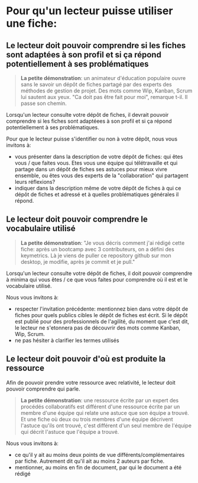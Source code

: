 # Pour qu'un lecteur puisse utiliser une fiche: 

## Le lecteur doit pouvoir comprendre si les fiches sont adaptées à son profil et si ça répond potentiellement à ses problématiques

> **La petite démonstration**: un animateur d'éducation populaire ouvre sans le savoir un dépôt de fiches partagé par des experts des méthodes de gestion de projet. Des mots comme Wip, Kanban, Scrum lui sautent aux yeux. "Ca doit pas être fait pour moi", remarque t-il. Il passe son chemin. 

Lorsqu'un lecteur consulte votre dépôt de fiches, il devrait pouvoir comprendre si les fiches sont adaptéees à son profil et si ça répond potentiellement à ses problématiques. 

Pour que le lecteur puisse s'identifier ou non à votre dépôt, nous vous invitons à:

* vous présenter dans la description de votre dépôt de fiches: qui êtes vous / que faites vous. Etes vous une équipe qui télétravaille et qui partage dans un dépôt de fiches ses astuces pour mieux vivre ensemble, ou êtes vous des experts de la "collaboration" qui partagent leurs réflexions?
* indiquer dans la description même de votre dépôt de fiches à qui ce dépôt de fiches et adressé et à quelles problématiques générales il répond. 

## Le lecteur doit pouvoir comprendre le vocabulaire utilisé

> **La petite démonstration**: "Je vous décris comment j'ai rédigé cette fiche: après un bootcamp avec 3 contributeurs, on a défini des keymetrics. Là je viens de puller ce repository github sur mon desktop, je modifie, après je commit et je pull."

Lorsqu'un lecteur consulte votre dépôt de fiches, il doit pouvoir comprendre à minima qui vous êtes / ce que vous faites pour comprendre où il est et le vocabulaire utilisé. 

Nous vous invitons à: 
* respecter l'invitation précédente: mentionnez bien dans votre dépôt de fiches pour quels publics cibles le dépôt de fiches est écrit. Si le dépôt est publié pour des professionnels de l'agilité, du moment que c'est dit, le lecteur ne s'etonnera pas de découvrir des mots comme Kanban, Wip, Scrum. 
* ne pas hésiter à clarifier les termes utilisés

## Le lecteur doit pouvoir d'où est produite la ressource

Afin de pouvoir prendre votre ressource avec relativité, le lecteur doit pouvoir comprendre qui parle. 

> **La petite démonstration**: une ressource écrite par un expert des procédés collaboratifs est différent d'une ressource écrite par un membre d'une équipe qui relate une astuce que son équipe a trouvé. 
Et une fiche où deux ou trois membres d'une équipe décrivent l'astuce qu'ils ont trouvé, c'est différent d'un seul membre de l'équipe qui décrit l'astuce que l'équipe a trouvé.

Nous vous invitons à: 

* ce qu'il y ait au moins deux points de vue différents/complémentaires par fiche. Autrement dit qu'il ait au moins 2 auteurs par fiche. 
* mentionner, au moins en fin de document, par qui le document a été rédigé 


